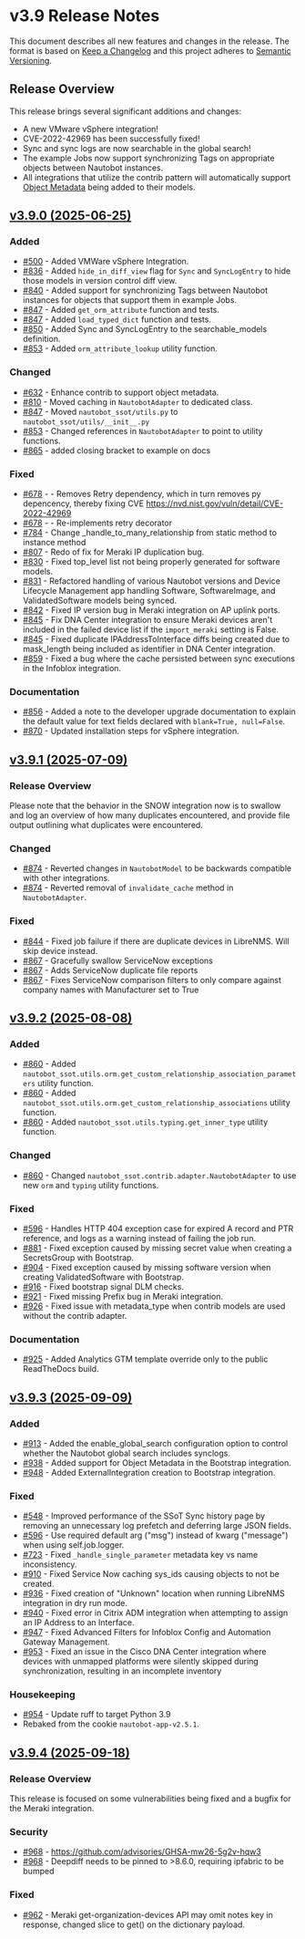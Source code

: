 
# v3.9 Release Notes

This document describes all new features and changes in the release. The format is based on [Keep a Changelog](https://keepachangelog.com/en/1.0.0/) and this project adheres to [Semantic Versioning](https://semver.org/spec/v2.0.0.html).

## Release Overview

This release brings several significant additions and changes:

- A new VMware vSphere integration!
- CVE-2022-42969 has been successfully fixed!
- Sync and sync logs are now searchable in the global search!
- The example Jobs now support synchronizing Tags on appropriate objects between Nautobot instances.
- All integrations that utilize the contrib pattern will automatically support [Object Metadata](https://docs.nautobot.com/projects/core/en/stable/user-guide/platform-functionality/objectmetadata/) being added to their models.

## [v3.9.0 (2025-06-25)](https://github.com/nautobot/nautobot-app-ssot/releases/tag/v3.9.0)

### Added

- [#500](https://github.com/nautobot/nautobot-app-ssot/issues/500) - Added VMWare vSphere Integration.
- [#836](https://github.com/nautobot/nautobot-app-ssot/issues/836) - Added `hide_in_diff_view` flag for `Sync` and `SyncLogEntry` to hide those models in version control diff view.
- [#840](https://github.com/nautobot/nautobot-app-ssot/issues/840) - Added support for synchronizing Tags between Nautobot instances for objects that support them in example Jobs.
- [#847](https://github.com/nautobot/nautobot-app-ssot/issues/847) - Added `get_orm_attribute` function and tests.
- [#847](https://github.com/nautobot/nautobot-app-ssot/issues/847) - Added `load_typed_dict` function and tests.
- [#850](https://github.com/nautobot/nautobot-app-ssot/issues/850) - Added Sync and SyncLogEntry to the searchable_models definition.
- [#853](https://github.com/nautobot/nautobot-app-ssot/issues/853) - Added `orm_attribute_lookup` utility function.

### Changed

- [#632](https://github.com/nautobot/nautobot-app-ssot/issues/632) - Enhance contrib to support object metadata.
- [#810](https://github.com/nautobot/nautobot-app-ssot/issues/810) - Moved caching in `NautobotAdapter` to dedicated class.
- [#847](https://github.com/nautobot/nautobot-app-ssot/issues/847) - Moved `nautobot_ssot/utils.py` to `nautobot_ssot/utils/__init__.py`
- [#853](https://github.com/nautobot/nautobot-app-ssot/issues/853) - Changed references in `NautobotAdapter` to point to utility functions.
- [#865](https://github.com/nautobot/nautobot-app-ssot/issues/865) - added closing bracket to example on docs

### Fixed

- [#678](https://github.com/nautobot/nautobot-app-ssot/issues/678) - - Removes Retry dependency, which in turn removes py depencency, thereby fixing CVE https://nvd.nist.gov/vuln/detail/CVE-2022-42969
- [#678](https://github.com/nautobot/nautobot-app-ssot/issues/678) - - Re-implements retry decorator
- [#784](https://github.com/nautobot/nautobot-app-ssot/issues/784) - Change _handle_to_many_relationship from static method to instance method
- [#807](https://github.com/nautobot/nautobot-app-ssot/issues/807) - Redo of fix for Meraki IP duplication bug.
- [#830](https://github.com/nautobot/nautobot-app-ssot/issues/830) - Fixed top_level list not being properly generated for software models.
- [#831](https://github.com/nautobot/nautobot-app-ssot/issues/831) - Refactored handling of various Nautobot versions and Device Lifecycle Management app handling Software, SoftwareImage, and ValidatedSoftware models being synced.
- [#842](https://github.com/nautobot/nautobot-app-ssot/issues/842) - Fixed IP version bug in Meraki integration on AP uplink ports.
- [#845](https://github.com/nautobot/nautobot-app-ssot/issues/845) - Fix DNA Center integration to ensure Meraki devices aren't included in the failed device list if the `import_meraki` setting is False.
- [#845](https://github.com/nautobot/nautobot-app-ssot/issues/845) - Fixed duplicate IPAddressToInterface diffs being created due to mask_length being included as identifier in DNA Center integration.
- [#859](https://github.com/nautobot/nautobot-app-ssot/issues/859) - Fixed a bug where the cache persisted between sync executions in the Infoblox integration.

### Documentation

- [#856](https://github.com/nautobot/nautobot-app-ssot/issues/856) - Added a note to the developer upgrade documentation to explain the default value for text fields declared with `blank=True, null=False`.
- [#870](https://github.com/nautobot/nautobot-app-ssot/issues/870) - Updated installation steps for vSphere integration.

## [v3.9.1 (2025-07-09)](https://github.com/nautobot/nautobot-app-ssot/releases/tag/v3.9.1)

### Release Overview

Please note that the behavior in the SNOW integration now is to swallow and log an overview of how many duplicates encountered, and provide file output outlining what duplicates were encountered.

### Changed

- [#874](https://github.com/nautobot/nautobot-app-ssot/issues/874) - Reverted changes in `NautobotModel` to be backwards compatible with other integrations.
- [#874](https://github.com/nautobot/nautobot-app-ssot/issues/874) - Reverted removal of `invalidate_cache` method in `NautobotAdapter`.

### Fixed

- [#844](https://github.com/nautobot/nautobot-app-ssot/issues/844) - Fixed job failure if there are duplicate devices in LibreNMS. Will skip device instead.
- [#867](https://github.com/nautobot/nautobot-app-ssot/issues/867) - Gracefully swallow ServiceNow exceptions
- [#867](https://github.com/nautobot/nautobot-app-ssot/issues/867) - Adds ServiceNow duplicate file reports
- [#867](https://github.com/nautobot/nautobot-app-ssot/issues/867) - Fixes ServiceNow comparison filters to only compare against company names with Manufacturer set to True

## [v3.9.2 (2025-08-08)](https://github.com/nautobot/nautobot-app-ssot/releases/tag/v3.9.2)

### Added

- [#860](https://github.com/nautobot/nautobot-app-ssot/issues/860) - Added `nautobot_ssot.utils.orm.get_custom_relationship_association_parameters` utility function.
- [#860](https://github.com/nautobot/nautobot-app-ssot/issues/860) - Added `nautobot_ssot.utils.orm.get_custom_relationship_associations` utility function.
- [#860](https://github.com/nautobot/nautobot-app-ssot/issues/860) - Added `nautobot_ssot.utils.typing.get_inner_type` utility function.

### Changed

- [#860](https://github.com/nautobot/nautobot-app-ssot/issues/860) - Changed `nautobot_ssot.contrib.adapter.NautobotAdapter` to use new `orm` and `typing` utility functions.

### Fixed

- [#596](https://github.com/nautobot/nautobot-app-ssot/issues/596) - Handles HTTP 404 exception case for expired A record and PTR reference, and logs as a warning instead of failing the job run.
- [#881](https://github.com/nautobot/nautobot-app-ssot/issues/881) - Fixed exception caused by missing secret value when creating a SecretsGroup with Bootstrap.
- [#904](https://github.com/nautobot/nautobot-app-ssot/issues/904) - Fixed exception caused by missing software version when creating ValidatedSoftware with Bootstrap.
- [#916](https://github.com/nautobot/nautobot-app-ssot/issues/916) - Fixed bootstrap signal DLM checks.
- [#921](https://github.com/nautobot/nautobot-app-ssot/issues/921) - Fixed missing Prefix bug in Meraki integration.
- [#926](https://github.com/nautobot/nautobot-app-ssot/issues/926) - Fixed issue with metadata_type when contrib models are used without the contrib adapter.

### Documentation

- [#925](https://github.com/nautobot/nautobot-app-ssot/issues/925) - Added Analytics GTM template override only to the public ReadTheDocs build.

## [v3.9.3 (2025-09-09)](https://github.com/nautobot/nautobot-app-ssot/releases/tag/v3.9.3)

### Added

- [#913](https://github.com/nautobot/nautobot-app-ssot/issues/913) - Added the enable_global_search configuration option to control whether the Nautobot global search includes synclogs.
- [#938](https://github.com/nautobot/nautobot-app-ssot/issues/938) - Added support for Object Metadata in the Bootstrap integration.
- [#948](https://github.com/nautobot/nautobot-app-ssot/issues/948) - Added ExternalIntegration creation to Bootstrap integration.

### Fixed

- [#548](https://github.com/nautobot/nautobot-app-ssot/issues/548) - Improved performance of the SSoT Sync history page by removing an unnecessary log prefetch and deferring large JSON fields.
- [#596](https://github.com/nautobot/nautobot-app-ssot/issues/596) - Use required default arg ("msg") instead of kwarg ("message") when using self.job.logger.
- [#723](https://github.com/nautobot/nautobot-app-ssot/issues/723) - Fixed `_handle_single_parameter` metadata key vs name inconsistency.
- [#910](https://github.com/nautobot/nautobot-app-ssot/issues/910) - Fixed Service Now caching sys_ids causing objects to not be created.
- [#936](https://github.com/nautobot/nautobot-app-ssot/issues/936) - Fixed creation of "Unknown" location when running LibreNMS integration in dry run mode.
- [#940](https://github.com/nautobot/nautobot-app-ssot/issues/940) - Fixed error in Citrix ADM integration when attempting to assign an IP Address to an Interface.
- [#947](https://github.com/nautobot/nautobot-app-ssot/issues/947) - Fixed Advanced Filters for Infoblox Config and Automation Gateway Management.
- [#953](https://github.com/nautobot/nautobot-app-ssot/issues/953) - Fixed an issue in the Cisco DNA Center integration where devices with unmapped platforms were silently skipped during synchronization, resulting in an incomplete inventory

### Housekeeping

- [#954](https://github.com/nautobot/nautobot-app-ssot/issues/954) - Update ruff to target Python 3.9
- Rebaked from the cookie `nautobot-app-v2.5.1`.

## [v3.9.4 (2025-09-18)](https://github.com/nautobot/nautobot-app-ssot/releases/tag/v3.9.4)

### Release Overview

This release is focused on some vulnerabilities being fixed and a bugfix for the Meraki integration.

### Security

- [#968](https://github.com/nautobot/nautobot-app-ssot/issues/968) - https://github.com/advisories/GHSA-mw26-5g2v-hqw3
- [#968](https://github.com/nautobot/nautobot-app-ssot/issues/968) - Deepdiff needs to be pinned to >8.6.0, requiring ipfabric to be bumped

### Fixed

- [#962](https://github.com/nautobot/nautobot-app-ssot/issues/962) - Meraki get-organization-devices API may omit notes key in response, changed slice to get() on the dictionary payload.
